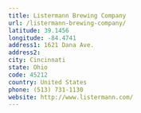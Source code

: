```yaml
---
title: Listermann Brewing Company
url: /listermann-brewing-company/
latitude: 39.1456
longitude: -84.4741
address1: 1621 Dana Ave.
address2: 
city: Cincinnati
state: Ohio
code: 45212
country: United States
phone: (513) 731-1130
website: http://www.listermann.com/
---
```


